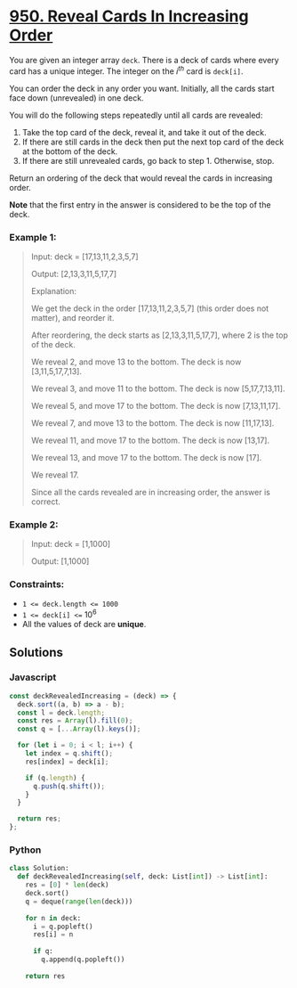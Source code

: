 # [950. Reveal Cards In Increasing Order](https://leetcode.com/problems/reveal-cards-in-increasing-order/description/)

You are given an integer array `deck`. There is a deck of cards where every card has a unique integer. The integer on the $i^{th}$ card is `deck[i]`.

You can order the deck in any order you want. Initially, all the cards start face down (unrevealed) in one deck.

You will do the following steps repeatedly until all cards are revealed:

1. Take the top card of the deck, reveal it, and take it out of the deck.
2. If there are still cards in the deck then put the next top card of the deck at the bottom of the deck.
3. If there are still unrevealed cards, go back to step 1. Otherwise, stop.

Return an ordering of the deck that would reveal the cards in increasing order.

**Note** that the first entry in the answer is considered to be the top of the deck.


### Example 1:
> Input: deck = [17,13,11,2,3,5,7]
>
> Output: [2,13,3,11,5,17,7]
>
> Explanation:
>
> We get the deck in the order [17,13,11,2,3,5,7] (this order does not matter), and reorder it.
>
> After reordering, the deck starts as [2,13,3,11,5,17,7], where 2 is the top of the deck.
>
> We reveal 2, and move 13 to the bottom.  The deck is now [3,11,5,17,7,13].
>
> We reveal 3, and move 11 to the bottom.  The deck is now [5,17,7,13,11].
>
> We reveal 5, and move 17 to the bottom.  The deck is now [7,13,11,17].
>
> We reveal 7, and move 13 to the bottom.  The deck is now [11,17,13].
>
> We reveal 11, and move 17 to the bottom.  The deck is now [13,17].
>
> We reveal 13, and move 17 to the bottom.  The deck is now [17].
>
> We reveal 17.
>
> Since all the cards revealed are in increasing order, the answer is correct.


### Example 2:
> Input: deck = [1,1000]
>
> Output: [1,1000]


### Constraints:
- `1 <= deck.length <= 1000`
- `1 <= deck[i] <=` $10^6$
- All the values of deck are **unique**.


## Solutions

### Javascript
```javascript
const deckRevealedIncreasing = (deck) => {
  deck.sort((a, b) => a - b);
  const l = deck.length;
  const res = Array(l).fill(0);
  const q = [...Array(l).keys()];

  for (let i = 0; i < l; i++) {
    let index = q.shift();
    res[index] = deck[i];

    if (q.length) {
      q.push(q.shift());
    }
  }

  return res;
};
```

### Python
```python
class Solution:
  def deckRevealedIncreasing(self, deck: List[int]) -> List[int]:
    res = [0] * len(deck)
    deck.sort()
    q = deque(range(len(deck)))
    
    for n in deck:
      i = q.popleft()
      res[i] = n
      
      if q:
        q.append(q.popleft())
      
    return res
```